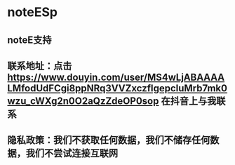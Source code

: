 # noteESp

## noteE支持
## 联系地址：点击 https://www.douyin.com/user/MS4wLjABAAAALMfodUdFCgi8ppNRq3VVZxczfIgepcluMrb7mk0wzu_cWXg2n0O2aQzZdeOP0sop 在抖音上与我联系
## 隐私政策：我们不获取任何数据，我们不储存任何数据，我们不尝试连接互联网
